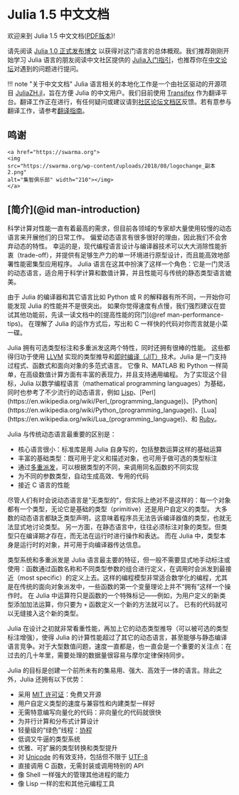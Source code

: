 # Julia 1.5 中文文档

欢迎来到 Julia 1.5 中文文档([PDF版本](https://raw.githubusercontent.com/JuliaCN/JuliaZH.jl/pdf/dev/Julia中文文档.pdf))!

请先阅读 [Julia 1.0 正式发布博文](https://julialang.org/blog/2018/08/one-point-zero-zh_cn) 以获得对这门语言的总体概观。我们推荐刚刚开始学习 Julia 语言的朋友阅读中文社区提供的 [Julia入门指引](https://discourse.juliacn.com/t/topic/159)，也推荐你在[中文论坛](https://discourse.juliacn.com)对遇到的问题进行提问。

!!! note "关于中文文档"
    Julia 语言相关的本地化工作是一个由社区驱动的开源项目 [JuliaZH.jl](https://github.com/JuliaCN/JuliaZH.jl)，旨在方便 Julia 的中文用户。我们目前使用 [Transifex](https://www.transifex.com) 作为翻译平台。翻译工作正在进行，有任何疑问或建议请到[社区论坛文档区](https://discourse.juliacn.com/c/community/document)反馈。若有意参与翻译工作，请参考[翻译指南](https://discourse.juliacn.com/t/topic/277)。

## 鸣谢

```@raw html
<a href="https://swarma.org">
<img
src="https://swarma.org/wp-content/uploads/2018/08/logochange_副本2.png"
alt="集智俱乐部" width="210"></img>
</a>
```

## [简介](@id man-introduction)

科学计算对性能一直有着最高的需求，但目前各领域的专家却大量使用较慢的动态语言来开展他们的日常工作。
偏爱动态语言有很多很好的理由，因此我们不会舍弃动态的特性。
幸运的是，现代编程语言设计与编译器技术可以大大消除性能折衷（trade-off），并提供有足够生产力的单一环境进行原型设计，而且能高效地部署性能密集型应用程序。
Julia 语言在这其中扮演了这样一个角色：它是一门灵活的动态语言，适合用于科学计算和数值计算，并且性能可与传统的静态类型语言媲美。

由于 Julia 的编译器和其它语言比如 Python 或 R 的解释器有所不同，一开始你可能发现 Julia 的性能并不是很突出。
如果你觉得速度有点慢，我们强烈建议在尝试其他功能前，先读一读文档中的[提高性能的窍门](@ref man-performance-tips)。
在理解了 Julia 的运作方式后，写出和 C 一样快的代码对你而言就是小菜一碟。

Julia 拥有可选类型标注和多重派发这两个特性，同时还拥有很棒的性能。
这些都得归功于使用 [LLVM](https://en.wikipedia.org/wiki/Low_Level_Virtual_Machine) 实现的类型推导和[即时编译（JIT）](https://en.wikipedia.org/wiki/Just-in-time_compilation)技术。Julia 是一门支持过程式、函数式和面向对象的多范式语言。
它像 R、MATLAB 和 Python 一样简单，在高级数值计算方面有丰富的表现力，并且支持通用编程。
为了实现这个目标，Julia 以数学编程语言（mathematical programming languages）为基础，同时也参考了不少流行的动态语言，例如
[Lisp](https://en.wikipedia.org/wiki/Lisp_(programming_language))、[Perl](https://en.wikipedia.org/wiki/Perl_(programming_language))、[Python](https://en.wikipedia.org/wiki/Python_(programming_language))、[Lua](https://en.wikipedia.org/wiki/Lua_(programming_language))、和 [Ruby](https://en.wikipedia.org/wiki/Ruby_(programming_language))。

Julia 与传统动态语言最重要的区别是：

  * 核心语言很小：标准库是用 Julia 自身写的，包括整数运算这样的基础运算
  * 丰富的基础类型：既可用于定义和描述对象，也可用于做可选的类型标注
  * 通过[多重派发](https://en.wikipedia.org/wiki/Multiple_dispatch)，可以根据类型的不同，来调用同名函数的不同实现
  * 为不同的参数类型，自动生成高效、专用的代码
  * 接近 C 语言的性能

尽管人们有时会说动态语言是“无类型的”，但实际上绝对不是这样的：每一个对象都有一个类型，无论它是基础的类型（primitive）还是用户自定义的类型。
大多数的动态语言都缺乏类型声明，这意味着程序员无法告诉编译器值的类型，也就无法显式地讨论类型。
另一方面，在静态语言中，往往必须标注对象的类型。但类型只在编译期才存在，而无法在运行时进行操作和表达。
而在 Julia 中，类型本身是运行时的对象，并可用于向编译器传达信息。

类型系统和多重派发是 Julia 语言最主要的特征，但一般不需要显式地手动标注或使用：函数通过函数名称和不同类型参数的组合进行定义，在调用时会派发到最接近（most specific）的定义上去。这样的编程模型非常适合数学化的编程，尤其是在传统的面向对象派发中，一些函数的第一个变量理论上并不“拥有”这样一个操作时。
在 Julia 中运算符只是函数的一个特殊标记——例如，为用户定义的新类型添加加法运算，你只要为 `+` 函数定义一个新的方法就可以了。
已有的代码就可以无缝接入这个新的类型。

Julia 在设计之初就非常看重性能，再加上它的动态类型推导（可以被可选的类型标注增强），使得 Julia 的计算性能超过了其它的动态语言，甚至能够与静态编译语言竞争。对于大型数值问题，速度一直都是，也一直会是一个重要的关注点：在过去的几十年里，需要处理的数据量很容易与摩尔定律保持同步。

Julia 的目标是创建一个前所未有的集易用、强大、高效于一体的语言。除此之外，Julia 还拥有以下优势：

  * 采用 [MIT 许可证](https://github.com/JuliaLang/julia/blob/master/LICENSE.md)：免费又开源
  * 用户自定义类型的速度与兼容性和内建类型一样好
  * 无需特意编写向量化的代码：非向量化的代码就很快
  * 为并行计算和分布式计算设计
  * 轻量级的“绿色”线程：[协程](https://en.wikipedia.org/wiki/Coroutine)
  * 低调又牛逼的类型系统
  * 优雅、可扩展的类型转换和类型提升
  * 对 [Unicode](https://en.wikipedia.org/wiki/Unicode) 的有效支持，包括但不限于 [UTF-8](https://en.wikipedia.org/wiki/UTF-8)
  * 直接调用 C 函数，无需封装或调用特别的 API
  * 像 Shell 一样强大的管理其他进程的能力
  * 像 Lisp 一样的宏和其他元编程工具
